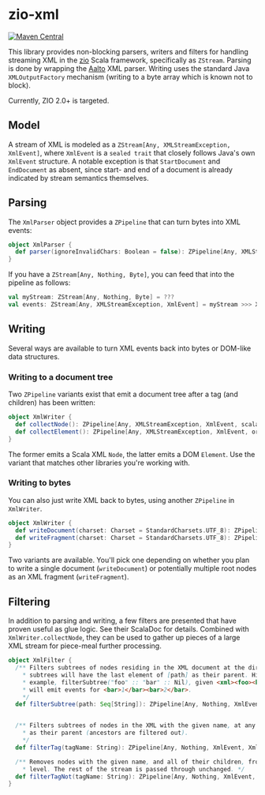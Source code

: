 # zio-xml

[![Maven Central](https://maven-badges.herokuapp.com/maven-central/net.ypmania.zioxml/zio-xml_2.13/badge.svg)](https://maven-badges.herokuapp.com/maven-central/net.ypmania.zioxml/zio-xml_2.13)

This library provides non-blocking parsers, writers and filters for handling streaming XML in the [zio](https://zio.dev/) Scala framework, specifically as `ZStream`. Parsing is done by wrapping the [Aalto](https://github.com/FasterXML/aalto-xml) XML parser. Writing uses the standard Java `XMLOutputFactory` mechanism (writing to a byte array which is known not to block).

Currently, ZIO 2.0+ is targeted.

## Model

A stream of XML is modeled as a `ZStream[Any, XMLStreamException, XmlEvent]`, where `XmlEvent` is a `sealed trait` that closely follows Java's own `XmlEvent` structure. A notable exception is that `StartDocument` and `EndDocument` as absent, since start- and end of a document is already indicated by stream semantics themselves.

## Parsing

The `XmlParser` object provides a `ZPipeline` that can turn bytes into XML events:

```scala
object XmlParser {
  def parser(ignoreInvalidChars: Boolean = false): ZPipeline[Any, XMLStreamException, Byte, XmlEvent]
}
```

If you have a `ZStream[Any, Nothing, Byte]`, you can feed that into the pipeline as follows:

```scala
val myStream: ZStream[Any, Nothing, Byte] = ???
val events: ZStream[Any, XMLStreamException, XmlEvent] = myStream >>> XmlParser.parser()
```

## Writing

Several ways are available to turn XML events back into bytes or DOM-like data structures.

### Writing to a document tree

Two `ZPipeline` variants exist that emit a document tree after a tag (and children) has been written:

```scala
object XmlWriter {
  def collectNode(): ZPipeline[Any, XMLStreamException, XmlEvent, scala.xml.Node]
  def collectElement(): ZPipeline[Any, XMLStreamException, XmlEvent, org.w3c.dom.Element]
}
```

The former emits a Scala XML `Node`, the latter emits a DOM `Element`. Use the variant that matches other libraries you're working with.

### Writing to bytes

You can also just write XML back to bytes, using another `ZPipeline` in `XmlWriter`.

```scala
object XmlWriter {
  def writeDocument(charset: Charset = StandardCharsets.UTF_8): ZPipeline[Any, XMLStreamException, XmlEvent, Byte]
  def writeFragment(charset: Charset = StandardCharsets.UTF_8): ZPipeline[Any, XMLStreamException, XmlEvent, Byte]
}
```

Two variants are available. You'll pick one depending on whether you plan to write a single document (`writeDocument`) or potentially multiple root nodes as an XML fragment (`writeFragment`).

## Filtering

In addition to parsing and writing, a few filters are presented that have proven useful as glue logic. See their ScalaDoc for details. Combined with `XmlWriter.collectNode`, they can be used to gather up pieces of a large XML stream for piece-meal further processing.

```scala
object XmlFilter {
  /** Filters subtrees of nodes residing in the XML document at the direct ancestors given in [path].  The
    * subtrees will have the last element of [path] as their parent. Higher ancestors are filtered out.  For
    * example, filterSubtree("foo" :: "bar" :: Nil), given <xml><foo><bar>1</bar><hello/><bar>2</bar></xml>,
    * will emit events for <bar>1</bar><bar>2</bar>.
    */
  def filterSubtree(path: Seq[String]): ZPipeline[Any, Nothing, XmlEvent, XmlEvent]


  /** Filters subtrees of nodes in the XML with the given name, at any path.  The subtrees will have [tagName]
    * as their parent (ancestors are filtered out).
    */
  def filterTag(tagName: String): ZPipeline[Any, Nothing, XmlEvent, XmlEvent]

  /** Removes nodes with the given name, and all of their children, from the stream. The node may occur at any
    * level. The rest of the stream is passed through unchanged. */
  def filterTagNot(tagName: String): ZPipeline[Any, Nothing, XmlEvent, XmlEvent]
}
```
